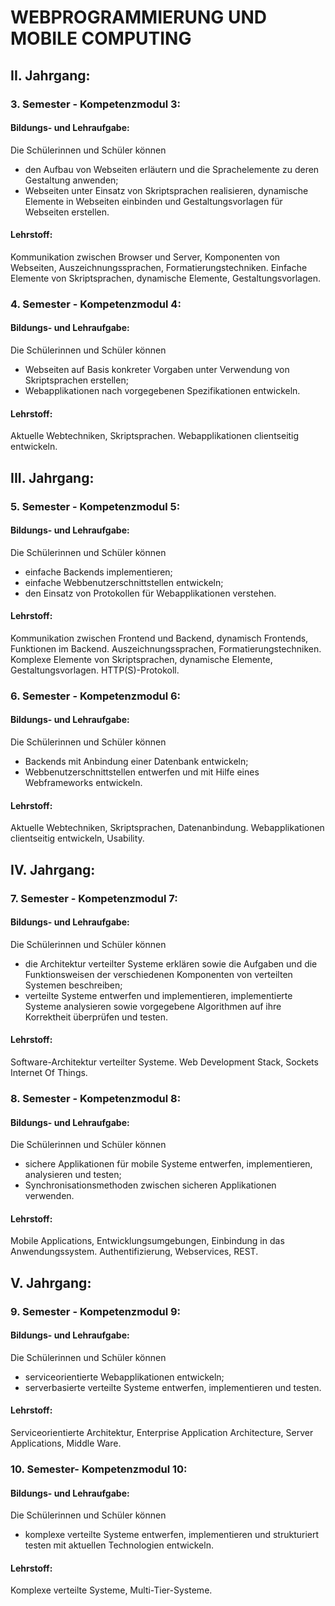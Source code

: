 # WEBPROGRAMMIERUNG UND MOBILE COMPUTING

## II. Jahrgang:
### 3. Semester - Kompetenzmodul 3:
#### Bildungs- und Lehraufgabe:
Die Schülerinnen und Schüler können
- den Aufbau von Webseiten erläutern und die Sprachelemente zu deren Gestaltung anwenden;
- Webseiten unter Einsatz von Skriptsprachen realisieren, dynamische Elemente in Webseiten
einbinden und Gestaltungsvorlagen für Webseiten erstellen.
#### Lehrstoff:
Kommunikation zwischen Browser und Server, Komponenten von Webseiten,
Auszeichnungssprachen, Formatierungstechniken.
Einfache Elemente von Skriptsprachen, dynamische Elemente, Gestaltungsvorlagen.
### 4. Semester - Kompetenzmodul 4:
#### Bildungs- und Lehraufgabe:
Die Schülerinnen und Schüler können
- Webseiten auf Basis konkreter Vorgaben unter Verwendung von Skriptsprachen erstellen;
- Webapplikationen nach vorgegebenen Spezifikationen entwickeln.
#### Lehrstoff:
Aktuelle Webtechniken, Skriptsprachen.
Webapplikationen clientseitig entwickeln.

## III. Jahrgang:
### 5. Semester - Kompetenzmodul 5:
#### Bildungs- und Lehraufgabe:
Die Schülerinnen und Schüler können
- einfache Backends implementieren;
- einfache Webbenutzerschnittstellen entwickeln;
- den Einsatz von Protokollen für Webapplikationen verstehen.
#### Lehrstoff:
Kommunikation zwischen Frontend und Backend, dynamisch Frontends, Funktionen im Backend.
Auszeichnungssprachen, Formatierungstechniken. Komplexe Elemente von
Skriptsprachen, dynamische Elemente, Gestaltungsvorlagen. HTTP(S)-Protokoll.
### 6. Semester - Kompetenzmodul 6:
#### Bildungs- und Lehraufgabe:
Die Schülerinnen und Schüler können
- Backends mit Anbindung einer Datenbank entwickeln;
- Webbenutzerschnittstellen entwerfen und mit Hilfe eines Webframeworks entwickeln.
#### Lehrstoff:
Aktuelle Webtechniken, Skriptsprachen, Datenanbindung.
Webapplikationen clientseitig entwickeln, Usability.

## IV. Jahrgang:
### 7. Semester - Kompetenzmodul 7:
#### Bildungs- und Lehraufgabe:
Die Schülerinnen und Schüler können
- die Architektur verteilter Systeme erklären sowie die Aufgaben und die Funktionsweisen der
verschiedenen Komponenten von verteilten Systemen beschreiben;
- verteilte Systeme entwerfen und implementieren, implementierte Systeme analysieren sowie
vorgegebene Algorithmen auf ihre Korrektheit überprüfen und testen.
#### Lehrstoff:
Software-Architektur verteilter Systeme.
Web Development Stack, Sockets Internet Of Things.
### 8. Semester - Kompetenzmodul 8:
#### Bildungs- und Lehraufgabe:
Die Schülerinnen und Schüler können
- sichere Applikationen für mobile Systeme entwerfen, implementieren, analysieren und testen;
- Synchronisationsmethoden zwischen sicheren Applikationen verwenden.
#### Lehrstoff:
Mobile Applications, Entwicklungsumgebungen, Einbindung in das Anwendungssystem.
Authentifizierung, Webservices, REST.

## V. Jahrgang:
### 9. Semester - Kompetenzmodul 9:
#### Bildungs- und Lehraufgabe:
Die Schülerinnen und Schüler können
- serviceorientierte Webapplikationen entwickeln;
- serverbasierte verteilte Systeme entwerfen, implementieren und testen.
#### Lehrstoff:
Serviceorientierte Architektur,
Enterprise Application Architecture, Server Applications, Middle Ware.
### 10. Semester- Kompetenzmodul 10:
#### Bildungs- und Lehraufgabe:
Die Schülerinnen und Schüler können
- komplexe verteilte Systeme entwerfen, implementieren und strukturiert testen mit aktuellen
Technologien entwickeln.
#### Lehrstoff:
Komplexe verteilte Systeme, Multi-Tier-Systeme.
